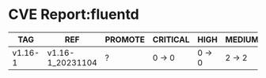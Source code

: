 # CVE Report:fluentd
|   TAG   |       REF        | PROMOTE | CRITICAL |  HIGH  | MEDIUM |  LOW   | UNKNOWN |
|---------|------------------|---------|----------|--------|--------|--------|---------|
| v1.16-1 | v1.16-1_20231104 | ?       | 0 -> 0   | 0 -> 0 | 2 -> 2 | 0 -> 0 | 0 -> 0  |
